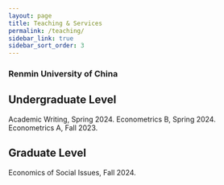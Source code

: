 ```yaml
---
layout: page
title: Teaching & Services
permalink: /teaching/
sidebar_link: true
sidebar_sort_order: 3
---
```


### Renmin University of China 
## Undergraduate Level
Academic Writing, Spring 2024.
Econometrics B, Spring 2024.
Econometrics A, Fall 2023.

## Graduate Level
Economics of Social Issues, Fall 2024.





